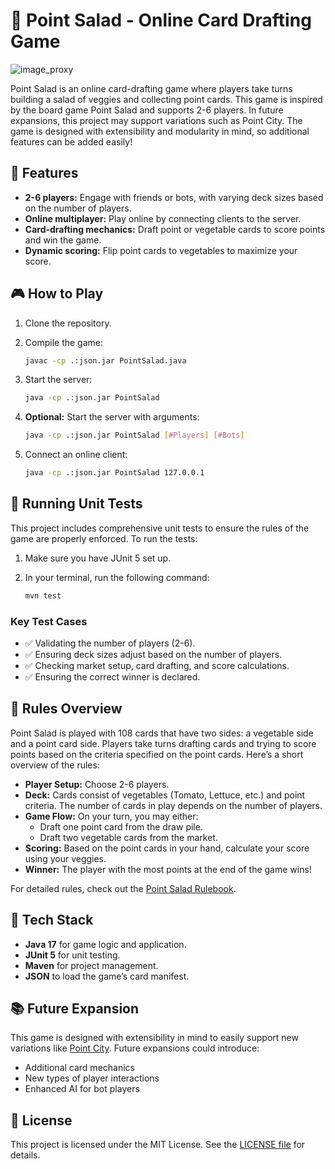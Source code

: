 # 🥗 Point Salad - Online Card Drafting Game

![image_proxy](https://github.com/user-attachments/assets/6fe871ad-8bd2-4fac-9402-c89d5731f484)

Point Salad is an online card-drafting game where players take turns building a salad of veggies and collecting point cards. This game is inspired by the board game Point Salad and supports 2-6 players. In future expansions, this project may support variations such as Point City. The game is designed with extensibility and modularity in mind, so additional features can be added easily!

## 🚀 Features

- **2-6 players:** Engage with friends or bots, with varying deck sizes based on the number of players.
- **Online multiplayer:** Play online by connecting clients to the server.
- **Card-drafting mechanics:** Draft point or vegetable cards to score points and win the game.
- **Dynamic scoring:** Flip point cards to vegetables to maximize your score.

## 🎮 How to Play

1. Clone the repository.

2. Compile the game:

    ```bash
    javac -cp .:json.jar PointSalad.java
    ```

3. Start the server:

    ```bash
    java -cp .:json.jar PointSalad
    ```

4. **Optional:** Start the server with arguments:

    ```bash
    java -cp .:json.jar PointSalad [#Players] [#Bots]
    ```

5. Connect an online client:

    ```bash
    java -cp .:json.jar PointSalad 127.0.0.1
    ```

## 🧪 Running Unit Tests

This project includes comprehensive unit tests to ensure the rules of the game are properly enforced. To run the tests:

1. Make sure you have JUnit 5 set up.
2. In your terminal, run the following command:

    ```bash
    mvn test
    ```

### Key Test Cases

- ✅ Validating the number of players (2-6).
- ✅ Ensuring deck sizes adjust based on the number of players.
- ✅ Checking market setup, card drafting, and score calculations.
- ✅ Ensuring the correct winner is declared.

## 📜 Rules Overview

Point Salad is played with 108 cards that have two sides: a vegetable side and a point card side. Players take turns drafting cards and trying to score points based on the criteria specified on the point cards. Here’s a short overview of the rules:

- **Player Setup:** Choose 2-6 players.
- **Deck:** Cards consist of vegetables (Tomato, Lettuce, etc.) and point criteria. The number of cards in play depends on the number of players.
- **Game Flow:** On your turn, you may either:
  - Draft one point card from the draw pile.
  - Draft two vegetable cards from the market.
- **Scoring:** Based on the point cards in your hand, calculate your score using your veggies.
- **Winner:** The player with the most points at the end of the game wins!
  
For detailed rules, check out the [Point Salad Rulebook](assets/PointSalad_Rulebook.pdf).

## 🔧 Tech Stack

- **Java 17** for game logic and application.
- **JUnit 5** for unit testing.
- **Maven** for project management.
- **JSON** to load the game’s card manifest.

## 📚 Future Expansion

This game is designed with extensibility in mind to easily support new variations like [Point City](assets/PointCity_RuleBook_web.pdf). Future expansions could introduce:

- Additional card mechanics
- New types of player interactions
- Enhanced AI for bot players

## 📄 License
This project is licensed under the MIT License. See the [LICENSE file](LICENSE) for details.
